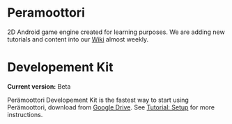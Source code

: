 # Peramoottori
2D Android game engine created for learning purposes. We are adding new tutorials and content into our  [Wiki](https://github.com/Grimcode/Peramoottori/wiki/Tutorials) almost weekly.

# Developement Kit
**Current version:** Beta

Perämoottori Developement Kit is the fastest way to start using Perämoottori, download from [Google Drive](https://drive.google.com/file/d/0B3TN4lDGU9hZT3FURUVzNmcwZVE/view?usp=sharing). See [Tutorial: Setup](https://github.com/Grimcode/Peramoottori/wiki/Tutorial:-Setup) for more instructions.
